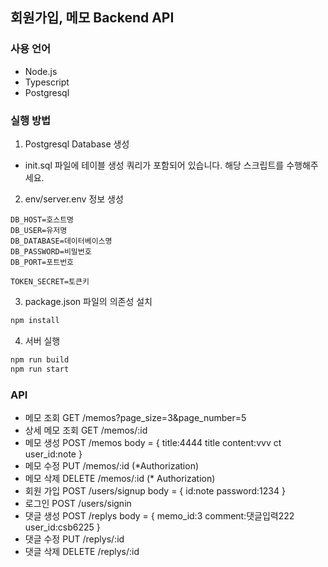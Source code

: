 ## 회원가입, 메모 Backend API

### 사용 언어
- Node.js
- Typescript
- Postgresql


### 실행 방법
1) Postgresql Database 생성
- init.sql 파일에 테이블 생성 쿼리가 포함되어 있습니다.
해당 스크립트를 수행해주세요.

2) env/server.env 정보 생성
```
DB_HOST=호스트명
DB_USER=유저명
DB_DATABASE=데이터베이스명
DB_PASSWORD=비밀번호
DB_PORT=포트번호

TOKEN_SECRET=토큰키
```
3) package.json 파일의 의존성 설치
```bash
npm install
```
4) 서버 실행
```bash
npm run build
npm run start
```


### API
- 메모 조회 GET /memos?page_size=3&page_number=5
- 상세 메모 조회 GET /memos/:id
- 메모 생성 POST /memos
body = {
title:4444 title
content:vvv ct
user_id:note
}
- 메모 수정 PUT /memos/:id (*Authorization)
- 메모 삭제 DELETE /memos/:id (* Authorization)
- 회원 가입 POST /users/signup
body = {
id:note
password:1234
}
- 로그인 POST /users/signin
- 댓글 생성 POST /replys
body = {
memo_id:3
comment:댓글입력222
user_id:csb6225
}
- 댓글 수정 PUT /replys/:id
- 댓글 삭제 DELETE /replys/:id

